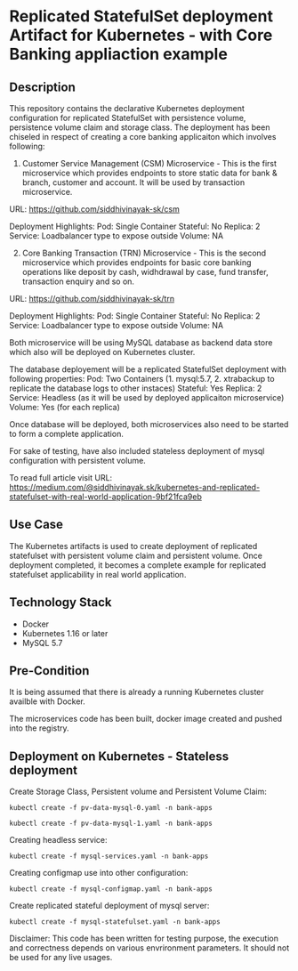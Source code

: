 # Replicated StatefulSet deployment Artifact for Kubernetes - with Core Banking appliaction example

## Description
This repository contains the declarative Kubernetes deployment configuration for replicated StatefulSet with persistence volume, persistence volume claim and storage class. The deployment has been chiseled in respect of creating a core banking applicaiton which involves following:

1. Customer Service Management (CSM) Microservice - This is the first microservice which provides endpoints to store static data for bank & branch, customer and account. It will be used by transaction microservice.

URL: https://github.com/siddhivinayak-sk/csm

Deployment Highlights:
Pod: Single Container
Stateful: No
Replica: 2
Service: Loadbalancer type to expose outside
Volume: NA

2. Core Banking Transaction (TRN) Microservice - This is the second microservice which provides endpoints for basic core banking operations like deposit by cash, widhdrawal by case, fund transfer, transaction enquiry and so on.

URL: https://github.com/siddhivinayak-sk/trn

Deployment Highlights:
Pod: Single Container
Stateful: No
Replica: 2
Service: Loadbalancer type to expose outside
Volume: NA

Both microservice will be using MySQL database as backend data store which also will be deployed on Kubernetes cluster. 

The database deployement will be a replicated StatefulSet deployment with following properties:
Pod: Two Containers (1. mysql:5.7, 2. xtrabackup to replicate the database logs to other instaces)
Stateful: Yes
Replica: 2
Service: Headless (as it will be used by deployed applicaiton microservice)
Volume: Yes (for each replica)

Once database will be deployed, both microservices also need to be started to form a complete application.

For sake of testing, have also included stateless deployment of mysql configuration with persistent volume.

To read full article visit URL: https://medium.com/@siddhivinayak.sk/kubernetes-and-replicated-statefulset-with-real-world-application-9bf21fca9eb


## Use Case
The Kubernetes artifacts is used to create deployment of replicated statefulset with persistent volume claim and persistent volume. Once deployment completed, it becomes a complete example for replicated statefulset applicability in real world application.  


## Technology Stack
- Docker
- Kubernetes 1.16 or later
- MySQL 5.7


## Pre-Condition
It is being assumed that there is already a running Kubernetes cluster availble with Docker.

The microservices code has been built, docker image created and pushed into the registry.


## Deployment on Kubernetes - Stateless deployment
Create Storage Class, Persistent volume and Persistent Volume Claim:

```
kubectl create -f pv-data-mysql-0.yaml -n bank-apps

kubectl create -f pv-data-mysql-1.yaml -n bank-apps
```

Creating headless service:
```
kubectl create -f mysql-services.yaml -n bank-apps
```

Creating configmap use into other configuration:
```
kubectl create -f mysql-configmap.yaml -n bank-apps
```

Create replicated stateful deployment of mysql server:
```
kubectl create -f mysql-statefulset.yaml -n bank-apps
```

Disclaimer: This code has been written for testing purpose, the execution and correctness depends on various envrironment parameters. It should not be used for any live usages.
